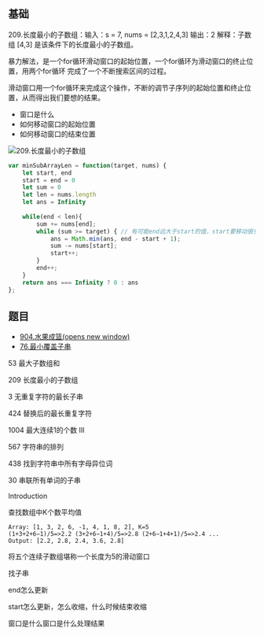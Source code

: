 ## 基础

209.长度最小的子数组：输入：s = 7, nums = [2,3,1,2,4,3] 输出：2 解释：子数组 [4,3] 是该条件下的长度最小的子数组。

暴力解法，是一个for循环滑动窗口的起始位置，一个for循环为滑动窗口的终止位置，用两个for循环 完成了一个不断搜索区间的过程。

滑动窗口用一个for循环来完成这个操作，不断的调节子序列的起始位置和终止位置，从而得出我们要想的结果。

- 窗口是什么
- 如何移动窗口的起始位置
- 如何移动窗口的结束位置

![209.长度最小的子数组](https://code-thinking.cdn.bcebos.com/gifs/209.%E9%95%BF%E5%BA%A6%E6%9C%80%E5%B0%8F%E7%9A%84%E5%AD%90%E6%95%B0%E7%BB%84.gif)

```js
var minSubArrayLen = function(target, nums) {
    let start, end
    start = end = 0
    let sum = 0
    let len = nums.length
    let ans = Infinity
    
    while(end < len){
        sum += nums[end];
        while (sum >= target) { // 有可能end远大于start的值，start要移动很多位
            ans = Math.min(ans, end - start + 1);
            sum -= nums[start];
            start++;
        }
        end++;
    }
    return ans === Infinity ? 0 : ans
};
```

## 题目

- [904.水果成篮(opens new window)](https://leetcode.cn/problems/fruit-into-baskets/)
- [76.最小覆盖子串](https://leetcode.cn/problems/minimum-window-substring/)

53 最大子数组和

209 长度最小的子数组

3 无重复字符的最长子串

424 替换后的最长重复字符

1004 最大连续1的个数 III

567 字符串的排列

438 找到字符串中所有字母异位词

30 串联所有单词的子串

Introduction

查找数组中K个数平均值

```
Array: [1, 3, 2, 6, -1, 4, 1, 8, 2], K=5
(1+3+2+6−1)/5=>2.2 (3+2+6−1+4)/5=>2.8 (2+6−1+4+1)/5=>2.4 ...
Output: [2.2, 2.8, 2.4, 3.6, 2.8]
```

将五个连续子数组堪称一个长度为5的滑动窗口

找子串

end怎么更新

start怎么更新，怎么收缩，什么时候结束收缩

窗口是什么窗口是什么处理结果